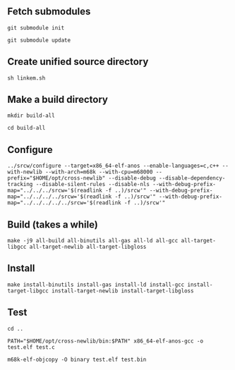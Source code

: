 ## Fetch submodules

```shell
git submodule init
```

```shell
git submodule update
```

## Create unified source directory

```shell
sh linkem.sh
```

## Make a build directory

```shell
mkdir build-all
```

```shell
cd build-all
```

## Configure

```shell
../srcw/configure --target=x86_64-elf-anos --enable-languages=c,c++ --with-newlib --with-arch=m68k --with-cpu=m68000 --prefix="$HOME/opt/cross-newlib" --disable-debug --disable-dependency-tracking --disable-silent-rules --disable-nls --with-debug-prefix-map="../../../srcw='$(readlink -f ..)/srcw'" --with-debug-prefix-map="../../../../srcw='$(readlink -f ..)/srcw'" --with-debug-prefix-map="../../../../../srcw='$(readlink -f ..)/srcw'"
```

## Build (takes a while)

```shell
make -j9 all-build all-binutils all-gas all-ld all-gcc all-target-libgcc all-target-newlib all-target-libgloss
```

## Install

```shell
make install-binutils install-gas install-ld install-gcc install-target-libgcc install-target-newlib install-target-libgloss
```

## Test

```shell
cd ..
```

```shell
PATH="$HOME/opt/cross-newlib/bin:$PATH" x86_64-elf-anos-gcc -o test.elf test.c
```

```shell
m68k-elf-objcopy -O binary test.elf test.bin
```


